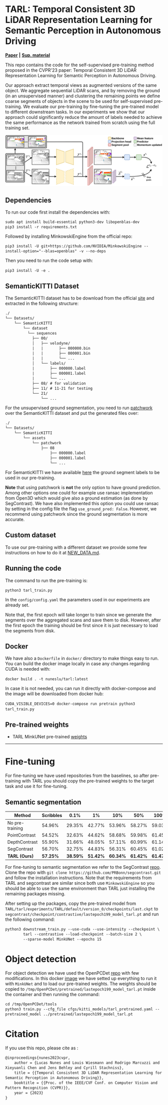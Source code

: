 # TARL: Temporal Consistent 3D LiDAR Representation Learning for Semantic Perception in Autonomous Driving

**[Paper](http://www.ipb.uni-bonn.de/pdfs/nunes2023cvpr.pdf)** **|** **[Sup. material](http://www.ipb.uni-bonn.de/pdfs/nunes2023cvpr-supmaterial.pdf)**

This repo contains the code for the self-supervised pre-training method proposed in the CVPR'23 paper: Temporal Consistent 3D LiDAR Representation Learning for Semantic Perception in Autonomous Driving.

Our approach extract temporal views as augmented versions of the same object. We aggregate sequential LiDAR scans, and by removing the ground (in an unsupervised manner) and clustering the remaining points we define coarse segments of objects in the scene to be used for self-supervised pre-training. We evaluate our pre-training by fine-tuning the pre-trained model to different downstream tasks. In our experiments we show that our approach could significantly reduce the amount of labels needed to achieve the same performance as the network trained from scratch using the full training set.

![](pics/tarl_diagram.png)

## Dependencies

To run our code first install the dependencies with:

```
sudo apt install build-essential python3-dev libopenblas-dev
pip3 install -r requirements.txt
```

Followed by installing MinkowskiEngine from the official repo:

```
pip3 install -U git+https://github.com/NVIDIA/MinkowskiEngine --install-option="--blas=openblas" -v --no-deps
```

Then you need to run the code setup with:

`pip3 install -U -e .`

## SemanticKITTI Dataset

The SemanticKITTI dataset has to be download from the official [site](http://www.semantic-kitti.org/dataset.html#download) and extracted in the following structure:

```
./
└── Datasets/
    └── SemanticKITTI
        └── dataset
          └── sequences
            ├── 00/
            │   ├── velodyne/
            |   |       ├── 000000.bin
            |   |       ├── 000001.bin
            |   |       └── ...
            │   └── labels/
            |       ├── 000000.label
            |       ├── 000001.label
            |       └── ...
            ├── 08/ # for validation
            ├── 11/ # 11-21 for testing
            └── 21/
                └── ...
```

For the unsupervised ground segmentation, you need to run [patchwork](https://github.com/LimHyungTae/patchwork) over the SemanticKITTI dataset and put the generated files over:
```
./
└── Datasets/
    └── SemanticKITTI
        └── assets
            └── patchwork
                ├── 08
                    ├── 000000.label
                    ├── 000001.label
                    └── ...
```

For SemanticKITTI we have available [here](https://www.ipb.uni-bonn.de/html/projects/tarl/ground_labels.zip) the ground segment labels to be used in
our pre-training.

**Note** that using patchwork is **not** the only option to have ground prediction. Among other options one could for example use ransac implementation
from Open3D which would give also a ground estimation (as done by SegContrast). We have also implemented this option you could use ransac by setting
in the config file the flag `use_ground_pred: False`. However, we recommend using patchwork since the ground segmentation is more accurate.

## Custom dataset

To use our pre-training with a different dataset we provide some few instructions on how to do it at [NEW_DATA.md](https://github.com/PRBonn/TARL/blob/main/tarl/datasets/NEW_DATA.md).

## Running the code

The command to run the pre-training is:

```
python3 tarl_train.py
```

In the `config/config.yaml` the parameters used in our experiments are already set.

Note that, the first epoch will take longer to train since we generate the segments over the aggregated scans and save them to disk. However, after
the first epoch the training should be first since it is just necessary to load the segments from disk.

## Docker

We have also a `Dockerfile` in `docker/` directory to make things easy to run. You can build the docker image locally in case any changes
regarding CUDA is needed with:

```docker build . -t nuneslu/tarl:latest```

In case it is not needed, you can run it directly with docker-compose and the image will be downloaded from docker hub:

```CUDA_VISIBLE_DEVICES=0 docker-compose run pretrain python3 tarl_train.py```

## Pre-trained weights

- TARL MinkUNet pre-trained [weights](https://www.ipb.uni-bonn.de/html/projects/tarl/lastepoch199_model_tarl.pt)

---

# Fine-tuning

For fine-tuning we have used repositories from the baselines, so after pre-training with TARL you should copy the pre-trained weights to the target task and use it for fine-tuning.

## Semantic segmentation

|Method         | Scribbles | 0.1% | 1% | 10% | 50% | 100% |
|----------------|-----------|--------|--------|--------|--------|--------|
|No pre-training         | 54.96% | 29.35% | 42.77% | 53.96% | 58.27% | 59.03% |
|PointContrast   | 54.52% | 32.63% | 44.62% | 58.68% | 59.98% | 61.45% |
|DepthContrast   | 55.90% | 31.66% | 48.05% | 57.11% | 60.99% | 61.14% |
|SegContrast     | 56.70% | 32.75% | 44.83% | 56.31% | 60.45% | 61.02% |
|**TARL (Ours)** |**57.25%**|**38.59%**|**51.42%**|**60.34%**|**61.42%**|**61.47%**|


For fine-tuning to semantic segmentation we refer to the SegContrast [repo](https://github.com/PRBonn/segcontrast).
Clone the repo with `git clone https://github.com/PRBonn/segcontrast.git` and follow the installation instructions. Note that the requirements from
TARL and segcontrast are similar since both use `MinkowskiEngine` so you should be able to use the same environment than TARL just installing
the remaining packages missing.

After setting up the packages, copy the pre-trained model from `TARL/tarl/experiments/TARL/default/version_0/checkpoints/last.ckpt` to `segcontrast/checkpoint/contrastive/lastepoch199_model_tarl.pt` and run the following command:

```
python3 downstream_train.py --use-cuda --use-intensity --checkpoint \
        tarl --contrastive --load-checkpoint --batch-size 2 \
        --sparse-model MinkUNet --epochs 15
```

# Object detection

For object detection we have used the OpenPCDet [repo](https://github.com/zaiweizhang/OpenPCDet) with few modifications. In this docker [image](https://hub.docker.com/r/nuneslu/segcontrast_openpcdet) we have setted up everything to run it with `MinkUNet` and to load our pre-trained weights.
The weights should be copied to `/tmp/OpenPCDet/pretrained/lastepoch199_model_tarl.pt` inside the container and then running the command:

```
cd /tmp/OpenPCDet/tools
python3 train.py --cfg_file cfgs/kitti_models/tarl_pretrained.yaml --pretrained_model ../pretrained/lastepoch199_model_tarl.pt
```
# Citation

If you use this repo, please cite as :

```
@inproceedings{nunes2023cvpr,
    author = {Lucas Nunes and Louis Wiesmann and Rodrigo Marcuzzi and Xieyuanli Chen and Jens Behley and Cyrill Stachniss},
    title = {{Temporal Consistent 3D LiDAR Representation Learning for Semantic Perception in Autonomous Driving}},
    booktitle = {{Proc. of the IEEE/CVF Conf. on Computer Vision and Pattern Recognition (CVPR)}},
    year = {2023}
}
